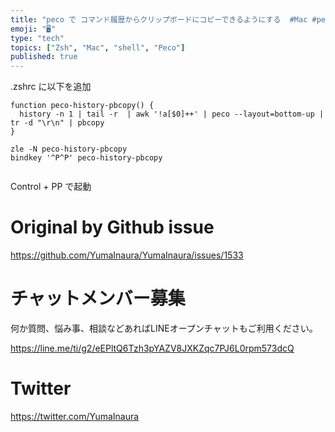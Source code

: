 ```yaml
---
title: "peco で コマンド履歴からクリップボードにコピーできるようにする  #Mac #peco #shell  #zsh"
emoji: "🖥"
type: "tech"
topics: ["Zsh", "Mac", "shell", "Peco"]
published: true
---
```


.zshrc に以下を追加

```
function peco-history-pbcopy() {
  history -n 1 | tail -r  | awk '!a[$0]++' | peco --layout=bottom-up | tr -d "\r\n" | pbcopy 
}

zle -N peco-history-pbcopy
bindkey '^P^P' peco-history-pbcopy


```

Control + PP で起動


# Original by Github issue

https://github.com/YumaInaura/YumaInaura/issues/1533








<!-- Update From Qiita API -->

# チャットメンバー募集


何か質問、悩み事、相談などあればLINEオープンチャットもご利用ください。

https://line.me/ti/g2/eEPltQ6Tzh3pYAZV8JXKZqc7PJ6L0rpm573dcQ





# Twitter


https://twitter.com/YumaInaura


<!-- Update From Qiita API -->


